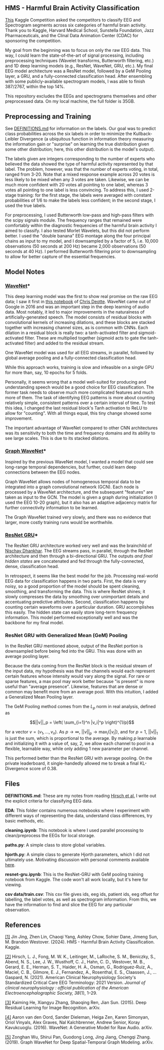 ## HMS - Harmful Brain Activity Classification

[This](https://www.kaggle.com/competitions/hms-harmful-brain-activity-classification/overview) Kaggle Competition asked the competitors to classify EEG and Spectrogram segments across six categories of harmful brain activity. Thank you to Kaggle, Harvard Medical School, Sunstella Foundation, Jazz Pharmaceuticals, and the Clinal Data Animation Center (CDAC) for sponsoring the competition.

My goal from the beginning was to focus on only the raw EEG data. This way, I could learn the state-of-the-art of signal processing, including preprocessing techniques (Wavelet transforms, Butterworth filtering, etc.) and 1D deep learning models (e.g., ResNet, WaveNet, GRU, etc.). My final EEG model architecture was a ResNet model, followed by a GeM Pooling layer, a GRU, and a fully-connected classification head. After ensembling with some publicly-available spectrogram models, I was able to finish 387/2767, within the top 14%.

This repository excludes the EEGs and spectrograms themselves and other preprocessed data. On my local machine, the full folder is 35GB.

## Preprocessing and Training

See [DEFINITIONS.md](./DEFINITIONS.md) for information on the labels. Our goal was to predict class probabilities across the six labels in order to minimize the Kullback-Leibler Divergence (a ubiquitous function in information theory measuring the information gain or "surprise" on learning the true distribution given some other distribution; here, this other distribution is the model's output).

The labels given are integers corresponding to the number of experts who believed the data showed the type of harmful activity represented by that label. The problem, however, was that the number of experts voting, in total, ranged from 3-20. Note that a mixed response example across 20 votes is less likely to be mixed when any 3 votes are taken. Likewise, we can be much more confident with 20 votes all pointing to one label, whereas 3 votes all pointing to one label is less convincing. To address this, I used 2-stage training: for the first stage, the labels were averaged with constant probabilities of 1/6 to make the labels less confident; in the second stage, I used the true labels.

For preprocessing, I used Butterworth low-pass and high-pass filters with the scipy signals module. The frequency ranges that remained were comfortably within the diagnostic frequencies of the harmful brain activity I aimed to classify. I also tested Morlet Wavelets, but this did not perform better. I used the "double banana" EEG montage along the four principal chains as input to my model, and I downsampled by a factor of 5, i.e. 10,000 observations (50 seconds at 200 Hz) became 2,000 observations (50 seconds at 40 Hz). I performed Butterworth filtering prior to downsampling to allow for better capture of the essential frequencies.

## Model Notes

### [WaveNet](https://doi.org/10.48550/arXiv.1609.03499)*
This deep learning model was the first to show real promise on the raw EEG data; I saw it first in [this notebook](https://www.kaggle.com/code/cdeotte/wavenet-starter-lb-0-52) of [Chris Deotte](https://www.kaggle.com/cdeotte). WaveNet came out of Google in 2016 and was an important step in the deep learning of audio data. Most notably, it led to major improvements in the naturalness of artificially-generated speech. The model consists of residual blocks with convolutional kernels of increasing dilations, and these blocks are stacked together with increasing channel sizes, as is common with CNNs. Each dilation in a residual block is really two: a tanh-activated filter and sigmoid-activated filter. These are multiplied together (sigmoid acts to gate the tanh-activated filter) and added to the residual stream. 

One WaveNet model was used for all EEG streams, in parallel, followed by global average pooling and a fully-connected classification head.

While this approach works, training is slow and infeasible on a single GPU for more than, say, 10 epochs for 5 folds.

Personally, it seems wrong that a model well-suited for producing and understanding speech would be a good choice for EEG classification. The former task needs to observe much more complicated features and much more of them. The task of identifying EEG patterns is more about counting relatively simple, consistent patterns over a certain interval of time. To test this idea, I changed the last residual block's Tanh activation to ReLU to allow for "counting". With all things equal, this tiny change showed some improvement.

The important advantage of WaveNet compared to other CNN architectures was its sensitivity to both the time and frequency domains and its ability to see large scales. This is due to its stacked dilations.

### [Graph WaveNet](https://doi.org/10.48550/arXiv.1906.00121)*

Inspired by the previous WaveNet model, I wanted a model that could see long-range temporal dependencies, but further, could learn deep connections between the EEG nodes.

Graph WaveNet allows nodes of homogeneous temporal data to be integrated into a graph convolutional network (GCN). Each node is processed by a WaveNet architecture, and the subsequent "features" are taken as input to the GCN. The model is given a graph during initialization (I used the EEG 10-20 graph), but it also has an adaptive adjacency matrix for further connectivity information to be learned.

The Graph WaveNet trained very slowly, and there was no evidence that larger, more costly training runs would be worthwhile.

### [ResNet GRU](https://www.kaggle.com/code/nischaydnk/hms-submission-1d-eegnet-pipeline-lightning)*

The ResNet GRU architecture worked very well and was the brainchild of [Nischay Dhankhar](https://www.kaggle.com/nischaydnk). The EEG streams pass, in parallel, through the ResNet architecture and then through a bi-directional GRU. The outputs *and final hidden states* are concatenated and fed through the fully-connected, dense, classification head.

In retrospect, it seems like the best model for the job. Processing real-world EEG data for classification happens in two parts. First, the data is very noisy, so a good proportion of the model should be spent cleaning, smoothing, and transforming the data. This is where ResNet shines; it slowly compresses the data by smoothing over unimportant details and accentuating predictive attributes. Second, classification happens by counting certain waveforms over a particular duration. GRU accomplishes this easily. The hidden state can easily store long-term frequency information. This model performed exceptionally well and was the backbone for my final model.

### ResNet GRU with Generalized Mean (GeM) Pooling

In the ResNet GRU mentioned above, output of the ResNet portion is downsampled before being fed into the GRU. This was done with an average pooling layer.

Because the data coming from the ResNet block is the residual stream of the input data, my hypothesis was that the channels would each represent certain features whose intensity would vary along the signal. For rare or sparse features, a max pool may work better because "is present" is more useful than "average presence". Likewise, features that are dense or common may benefit more from an average pool. With this intuition, I added a Generalized Mean Pooling layer.

The GeM Pooling method comes from the $L_p$ norm in real analysis, defined as 

$$||v||_p = \left( \sum_{i=1}^n |v_i|^p \right)^{1/p}$$

for a vector $v = (v_1, \ldots, v_n)$. As $p \to \infty$, $||v||_p \to \max_i \{|v_i|\},$
and for $p = 1$, $||v||_1$ is just the sum, which is proportional to the average. By making $p$ learnable and initializing it with a value of, say, 2, we allow each channel to pool in a flexible, learnable way, while only adding 1 new parameter per channel.

This performed better than the ResNet GRU with average pooling. On the private leaderboard, it single-handedly allowed me to break a final KL-Divergence score of 0.38.

## Files

**DEFINITIONS.md**:
These are my notes from reading [Hirsch et al.](https://doi.org/10.1097/WNP.0000000000000806) I write out the explicit criteria for classifying EEG data.

**EDA**:
This folder contains numerous notebooks where I experiment with different ways of representing the data, understand class differences, try basic methods, etc.

**cleaning.ipynb**:
This notebook is where I used parallel processing to clean/preprocess the EEGs for local storage.

**paths.py**:
A simple class to store global variables.

**hjorth.py**:
A simple class to generate Hjorth parameters, which I did not ultimately use. Motivating discussion with personal comments available [here](https://www.kaggle.com/competitions/hms-harmful-brain-activity-classification/discussion/466718#2629094).

**resnet-gru.ipynb**:
This is the ResNet-GRU with GeM pooling training notebook from Kaggle. The code won't all work locally, but it's here for viewing.

**csv data/train.csv**:
This csv file gives ids, eeg ids, patient ids, eeg offset for labelling, the label votes, as well as spectrogram information. From this, we have the information to find and slice the EEG for any particular observation.

## References

[[1]](https://kaggle.com/competitions/hms-harmful-brain-activity-classification) Jin Jing, Zhen Lin, Chaoqi Yang, Ashley Chow, Sohier Dane, Jimeng Sun, M. Brandon Westover. (2024). HMS - Harmful Brain Activity Classification. Kaggle.

[[2]](https://doi.org/10.1097/WNP.0000000000000806) Hirsch, L. J., Fong, M. W. K., Leitinger, M., LaRoche, S. M., Beniczky, S., Abend, N. S., Lee, J. W., Wusthoff, C. J., Hahn, C. D., Westover, M. B., Gerard, E. E., Herman, S. T., Haider, H. A., Osman, G., Rodriguez-Ruiz, A., Maciel, C. B., Gilmore, E. J., Fernandez, A., Rosenthal, E. S., Claassen, J., … Gaspard, N. (2021). American Clinical Neurophysiology Society's Standardized Critical Care EEG Terminology: 2021 Version. *Journal of clinical neurophysiology : official publication of the American Electroencephalographic Society, 38*(1), 1–29.

[[3]](https://doi.org/10.48550/arXiv.1512.03385) Kaiming He, Xiangyu Zhang, Shaoqing Ren, Jian Sun. (2015). Deep Residual Learning for Image Recognition. arXiv.

[[4]](https://doi.org/10.48550/arXiv.1609.03499) Aaron van den Oord, Sander Dieleman, Heiga Zen, Karen Simonyan, Oriol Vinyals, Alex Graves, Nal Kalchbrenner, Andrew Senior, Koray Kavukcuoglu. (2016). WaveNet: A Generative Model for Raw Audio. arXiv.

[[5]](https://doi.org/10.48550/arXiv.1906.00121) Zonghan Wu, Shirui Pan, Guodong Long, Jing Jiang, Chengqi Zhang. (2019). Graph WaveNet for Deep Spatial-Temporal Graph Modeling. arXiv.